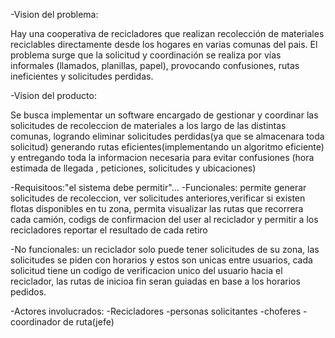 
-Vision del problema:

Hay una cooperativa de recicladores que realizan recolección de materiales reciclables directamente desde los
hogares en varias comunas del pais. El problema surge que la solicitud y coordinación se realiza por vías informales (llamados,
planillas, papel), provocando confusiones, rutas ineficientes y solicitudes perdidas.

-Vision del producto:

Se busca implementar un software encargado de gestionar y coordinar las solicitudes de recoleccion de materiales a los largo de las distintas comunas,
logrando eliminar solicitudes perdidas(ya que se almacenara toda solicitud)
generando rutas eficientes(implementando un algoritmo eficiente) y entregando toda la informacion necesaria para evitar confusiones (hora estimada de llegada , peticiones, solicitudes y ubicaciones)

-Requisitoos:"el sistema debe permitir"...
  -Funcionales: permite generar solicitudes de recoleccion, ver solicitudes anteriores,verificar si existen flotas disponibles en tu zona, permita visualizar las rutas que recorrera cada camión, codigs de confirmacion del user al reciclador
  y permitir a los recicladores reportar el resultado de cada retiro
  
  -No funcionales: un reciclador solo puede tener solicitudes de su zona, las solicitudes se piden con horarios y estos son unicas entre usuarios, cada solicitud tiene un codigo de verificacion unico del usuario hacia el reciclador, las rutas de inicioa fin seran guiadas en base a los horarios pedidos.

-Actores involucrados:
 -Recicladores
 -personas solicitantes 
 -choferes
 -coordinador de ruta(jefe)


